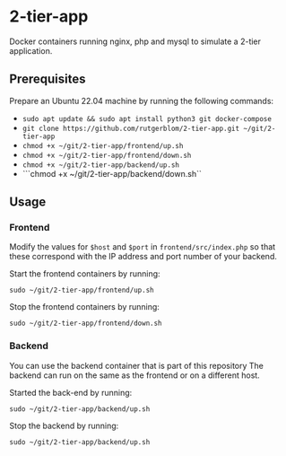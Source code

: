 # 2-tier-app

Docker containers running nginx, php and mysql to simulate a 2-tier application.

## Prerequisites

Prepare an Ubuntu 22.04 machine by running the following commands:

* ```sudo apt update && sudo apt install python3 git docker-compose```
* ```git clone https://github.com/rutgerblom/2-tier-app.git ~/git/2-tier-app```
* ```chmod +x ~/git/2-tier-app/frontend/up.sh```
* ```chmod +x ~/git/2-tier-app/frontend/down.sh```
* ```chmod +x ~/git/2-tier-app/backend/up.sh```
* ```chmod +x ~/git/2-tier-app/backend/down.sh``

## Usage

### Frontend
Modify the values for ```$host``` and ```$port``` in ```frontend/src/index.php``` so that these correspond with the IP address and port number of your backend.

Start the frontend containers by running:

```sudo ~/git/2-tier-app/frontend/up.sh```

Stop the frontend containers by running:

```sudo ~/git/2-tier-app/frontend/down.sh```

### Backend
You can use the backend container that is part of this repository The backend can run on the same as the frontend or on a different host.

Started the back-end by running:
 
```sudo ~/git/2-tier-app/backend/up.sh```

Stop the backend by running:

```sudo ~/git/2-tier-app/backend/up.sh```